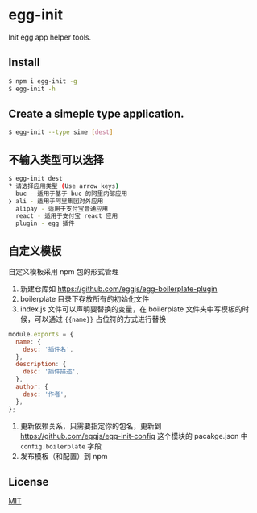 egg-init
=======

Init egg app helper tools.

## Install

```bash
$ npm i egg-init -g
$ egg-init -h
```

## Create a simeple type application.

```bash
$ egg-init --type sime [dest]
```

## 不输入类型可以选择

```bash
$ egg-init dest
? 请选择应用类型 (Use arrow keys)
  buc - 适用于基于 buc 的阿里内部应用
❯ ali - 适用于阿里集团对外应用
  alipay - 适用于支付宝普通应用
  react - 适用于支付宝 react 应用
  plugin - egg 插件
```

## 自定义模板

自定义模板采用 npm 包的形式管理

1. 新建仓库如 https://github.com/eggjs/egg-boilerplate-plugin
1. boilerplate 目录下存放所有的初始化文件
1. index.js 文件可以声明要替换的变量，在 boilerplate 文件夹中写模板的时候，可以通过 `{{name}}` 占位符的方式进行替换

```js
module.exports = {
  name: {
    desc: '插件名',
  },
  description: {
    desc: '插件描述',
  },
  author: {
    desc: '作者',
  },
};
```

1. 更新依赖关系，只需要指定你的包名，更新到 https://github.com/eggjs/egg-init-config 这个模块的 pacakge.json 中 `config.boilerplate` 字段
1. 发布模板（和配置）到 npm

## License

[MIT](LICENSE)
